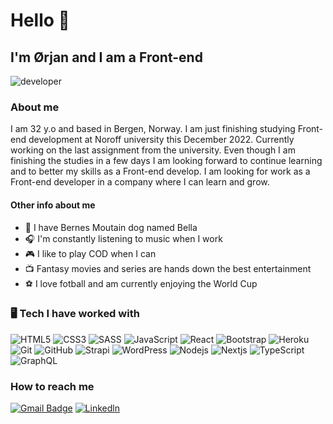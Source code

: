 # Hello 👋

## I'm Ørjan and I am a Front-end

<picture>
 <img alt="developer" src="https://images.unsplash.com/photo-1546146830-2cca9512c68e?ixlib=rb-4.0.3&ixid=MnwxMjA3fDB8MHxwaG90by1wYWdlfHx8fGVufDB8fHx8&auto=format&fit=crop&w=500&q=50">
</picture>

### About me
I am 32 y.o and based in Bergen, Norway. I am just finishing studying Front-end development at Noroff university this December 2022. Currently working on the last assignment from the university. Even though I am finishing the studies in a few days I am looking forward to continue learning and to better my skills as a Front-end develop. I am looking for work as a Front-end developer in a company where I can learn and grow.

#### Other info about me
 - :dog: I have Bernes Moutain dog named Bella
 - :headphones: I'm constantly listening to music when I work
 - :video_game: I like to play COD when I can
 - :tv: Fantasy movies and series are hands down the best entertainment
 - :soccer: I love fotball and am currently enjoying the World Cup

### :desktop_computer: Tech I have worked with
![HTML5](https://img.shields.io/badge/-HTML5-white?style=for-the-badge&logo=html5)
![CSS3](https://img.shields.io/badge/-CSS3-white?style=for-the-badge&logo=css3&logoColor=264de4)
![SASS](https://img.shields.io/badge/-Sass-white?style=for-the-badge&logo=sass)
![JavaScript](https://img.shields.io/badge/-JavaScript-white?style=for-the-badge&logo=javascript)
![React](https://img.shields.io/badge/-React-white?style=for-the-badge&logo=react)
![Bootstrap](https://img.shields.io/badge/-Bootstrap-white?style=for-the-badge&logo=bootstrap)
![Heroku](https://img.shields.io/badge/-Heroku-white?style=for-the-badge&logo=heroku&logoColor=6762a6)
![Git](https://img.shields.io/badge/-Git-white?style=for-the-badge&logo=git)
![GitHub](https://img.shields.io/badge/-GitHub-white?style=for-the-badge&logo=github&logoColor=black)
![Strapi](https://img.shields.io/badge/-Strapi-white?style=for-the-badge&logo=Strapi&logoColor=4e26e0)
![WordPress](https://img.shields.io/badge/-WordPress-white?style=for-the-badge&logo=wordpress&logoColor=00749c)
![Nodejs](https://img.shields.io/badge/-Nodejs-white?style=for-the-badge&logo=Node.js)
![Nextjs](https://img.shields.io/badge/-NEXT.js-white?style=for-the-badge&logo=Next.js&logoColor=black)
![TypeScript](https://img.shields.io/badge/-TypeScript-white?style=for-the-badge&logo=typescript)
![GraphQL](https://img.shields.io/badge/-GraphQL-white?style=for-the-badge&logo=graphql&logoColor=e535ab)

### How to reach me 
[![Gmail Badge](https://img.shields.io/badge/-gmail-c14438?style=flat-square&logo=Gmail&logoColor=white)](mailto:oerjan4@gmail.com) 
[![Linkedln](https://img.shields.io/badge/LinkedIn-0077B5?style=for-the-badg&logo=linkedin&logoColor=white)](https://www.linkedin.com/in/%C3%B8rjan-berger-80a05889/)
